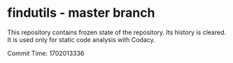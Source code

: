 # findutils - master branch

This repository contains frozen state of the repository.
Its history is cleared. It is used only for static code
analysis with Codacy.

Commit Time: 1702013336